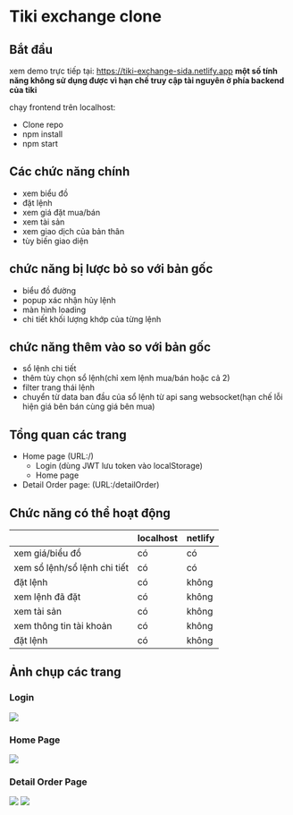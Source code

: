 # Tiki exchange clone
## Bắt đầu 
xem demo trực tiếp tại: https://tiki-exchange-sida.netlify.app
**một số tính năng không sử dụng được vì hạn chế truy cập tài nguyên ở phía backend của tiki**

chạy frontend trên localhost:
- Clone repo 
- npm install 
- npm start

## Các chức năng chính
- xem biểu đồ
- đặt lệnh
- xem giá đặt mua/bán 
- xem tài sản 
- xem giao dịch của bản thân
- tùy biến giao diện

## chức năng bị lược bỏ so với bản gốc
- biểu đồ đường 
- popup xác nhận hủy lệnh
- màn hình loading
- chi tiết khối lượng khớp của từng lệnh
## chức năng thêm vào so với bản gốc 
- sổ lệnh chi tiết 
- thêm tùy chọn sổ lệnh(chỉ xem lệnh mua/bán hoặc cả 2)
- filter trang thái lệnh 
- chuyển từ data ban đầu của sổ lệnh từ api sang websocket(hạn chế lỗi hiện giá bên bán cùng giá bên mua)
## Tổng quan các trang
- Home page (URL:/)
    - Login (dùng JWT lưu token vào localStorage)
    - Home page 
- Detail Order page: (URL:/detailOrder)
## Chức năng có thể hoạt động 
|  | localhost | netlify |
|--------------|-------|------|
| xem giá/biểu đồ | có | có | 
| xem sổ lệnh/sổ lệnh chi tiết | có | có |
| đặt lệnh | có | không |
| xem lệnh đã đặt | có | không |
| xem tài sản | có | không |
| xem thông tin tài khoản | có | không |
| đặt lệnh | có | không |

## Ảnh chụp các trang
### Login 
<img src="https://i.imgur.com/owWiC9z.png">

### Home Page
<img src="https://ii.imgur.com/FERDLPQ.png">

### Detail Order Page
<img src="https://i.imgur.com/OZ5Lq7z.png">
<img src="https://i.imgur.com/5i49ziJ.png">

